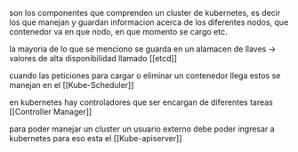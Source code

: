son los componentes que comprenden un cluster de kubernetes, es decir los que manejan y guardan informacion acerca de los diferentes nodos, que contenedor va en que nodo, en que momento se cargo etc.

la mayoria de lo que se menciono se guarda en un alamacen de llaves -> valores de alta disponibilidad llamado [[etcd]]

cuando las peticiones para cargar o eliminar un contenedor llega estos se manejan en el [[Kube-Scheduler]]

en kubernetes hay controladores que ser encargan de diferentes tareas [[Controller Manager]]

para poder manejar un cluster un usuario externo debe poder ingresar a kubernetes para eso esta el [[Kube-apiserver]]